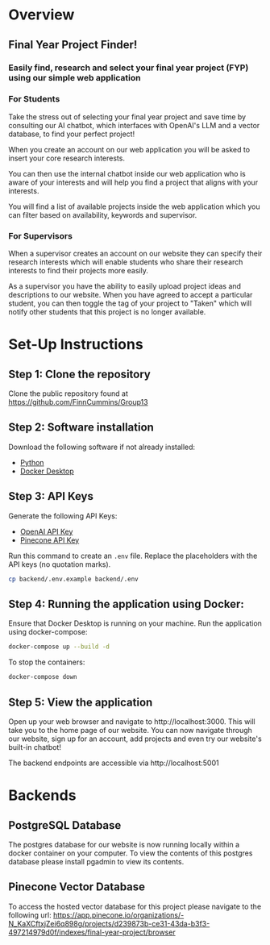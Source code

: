 # Overview

## Final Year Project Finder!
### Easily find, research and select your final year project (FYP) using our simple web application

### For Students

Take the stress out of selecting your final year project and save time by consulting our AI chatbot, which interfaces with OpenAI's LLM and a vector database, to find
your perfect project!

When you create an account on our web application you will be asked to insert your core research interests.

You can then use the internal chatbot inside our web application who is aware of your interests and will help you find 
a project that aligns with your interests.

You will find a list of available projects inside the web application which you can filter based on availability, keywords
and supervisor.

### For Supervisors

When a supervisor creates an account on our website they can specify their research interests which will
enable students who share their research interests to find their projects more easily.

As a supervisor you have the ability to easily upload project ideas and descriptions to our website. When
you have agreed to accept a particular student, you can then toggle the tag of your project to "Taken" which will notify other students that this project is no longer available.

# Set-Up Instructions

## Step 1: Clone the repository
Clone the public repository found at https://github.com/FinnCummins/Group13

## Step 2: Software installation
Download the following software if not already installed:

- [Python](https://www.python.org/downloads/)
- [Docker Desktop](https://www.docker.com/products/docker-desktop/)

## Step 3: API Keys
Generate the following API Keys:

- [OpenAI API Key](https://platform.openai.com/settings/organization/api-keys)
- [Pinecone API Key](https://docs.pinecone.io/guides/get-started/quickstart)

Run this command to create an `.env` file. Replace the placeholders with the API keys (no quotation marks).
```bash
cp backend/.env.example backend/.env
```

## Step 4: Running the application using Docker:
Ensure that Docker Desktop is running on your machine. Run the application using docker-compose:

```bash
docker-compose up --build -d
```

To stop the containers:
```bash
docker-compose down
```

## Step 5: View the application
Open up your web browser and navigate to http://localhost:3000. This will take you to the home 
page of our website. You can now navigate through our website, sign up for an account, add projects and even
try our website's built-in chatbot!

The backend endpoints are accessible via http://localhost:5001

# Backends

## PostgreSQL Database
The postgres database for our website is now running locally within a docker container on your computer. To view
the contents of this postgres database please install pgadmin to view its contents.

## Pinecone Vector Database
To access the hosted vector database for this project please navigate to the following url: https://app.pinecone.io/organizations/-N_KaXCftxjZei6q898g/projects/d239873b-ce31-43da-b3f3-497214979d0f/indexes/final-year-project/browser
